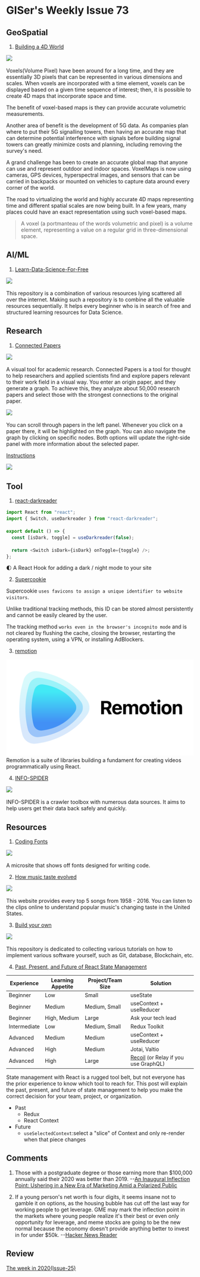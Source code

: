 # GISer's Weekly Issue 73

## GeoSpatial

1. [Building a 4D World](https://www.gislounge.com/building-a-4d-world/)

![](https://cdn.shortpixel.ai/client/to_avif,q_lossy,ret_img,w_1200/https://www.gislounge.com/wp-content/uploads/2021/02/Voxelmaps-Vector-Lane-Model.jpg)

Voxels(Volume Pixel) have been around for a long time, and they are essentially 3D pixels that can be represented in various dimensions and scales. When voxels are incorporated with a time element, voxels can be displayed based on a given time sequence of interest; then, it is possible to create 4D maps that incorporate space and time.

The benefit of voxel-based maps is they can provide accurate volumetric measurements.

Another area of benefit is the development of 5G data. As companies plan where to put their 5G signalling towers, then having an accurate map that can determine potential interference with signals before building signal towers can greatly minimize costs and planning, including removing the survey's need.

A grand challenge has been to create an accurate global map that anyone can use and represent outdoor and indoor spaces. VoxelMaps is now using cameras, GPS devices, hyperspectral images, and sensors that can be carried in backpacks or mounted on vehicles to capture data around every corner of the world.

The road to virtualizing the world and highly accurate 4D maps representing time and different spatial scales are now being built. In a few years, many places could have an exact representation using such voxel-based maps.

> A voxel (a portmanteau of the words volumetric and pixel) is a volume element, representing a value on a regular grid in three-dimensional space.

## AI/ML

1. [Learn-Data-Science-For-Free](https://github.com/therealsreehari/Learn-Data-Science-For-Free)

![](https://camo.githubusercontent.com/b6482a1fcf61b0f1b479c9f129b00e09ffb100026db15502b351b083f4f5fd3f/687474703a2f2f6e6972766163616e612e636f6d2f74686f75676874732f77702d636f6e74656e742f75706c6f6164732f323031332f30372f526f6164546f44617461536369656e74697374312e706e67)

This repository is a combination of various resources lying scattered all over the internet. Making such a repository is to combine all the valuable resources sequentially. It helps every beginner who is in search of free and structured learning resources for Data Science.

## Research

1. [Connected Papers](https://www.connectedpapers.com/)

![](https://nesslabs.com/wp-content/uploads/2020/10/connected-papers-2-1024x601.png)

A visual tool for academic research. Connected Papers is a tool for thought to help researchers and applied scientists find and explore papers relevant to their work field in a visual way. You enter an origin paper, and they generate a graph. To achieve this, they analyze about 50,000 research papers and select those with the strongest connections to the original paper.

![](https://nesslabs.com/wp-content/uploads/2020/10/connected-papers-3-1024x603.png)

You can scroll through papers in the left panel. Whenever you click on a paper there, it will be highlighted on the graph. You can also navigate the graph by clicking on specific nodes. Both options will update the right-side panel with more information about the selected paper.

[Instructions](https://nesslabs.com/connected-papers)

![](https://image.slidesharecdn.com/connected-paper-140220073042-phpapp02/95/connected-paper-3-638.jpg?cb=1393231690)

## Tool

1. [react-darkreader](https://github.com/Turkyden/react-darkreader)

```js
import React from "react";
import { Switch, useDarkreader } from "react-darkreader";

export default () => {
  const [isDark, toggle] = useDarkreader(false);

  return <Switch isDark={isDark} onToggle={toggle} />;
};
```

🌓 A React Hook for adding a dark / night mode to your site

2. [Supercookie](https://github.com/jonasstrehle/supercookie)

Supercookie `uses favicons to assign a unique identifier to website visitors`.

Unlike traditional tracking methods, this ID can be stored almost persistently and cannot be easily cleared by the user.

The tracking method `works even in the browser's incognito mode` and is not cleared by flushing the cache, closing the browser, restarting the operating system, using a VPN, or installing AdBlockers.

3. [remotion](https://github.com/JonnyBurger/remotion)

![Create videos programmatically in React](https://github.com/JonnyBurger/remotion-logo/raw/main/withtitle/element-0.png)
Remotion is a suite of libraries building a fundament for creating videos programmatically using React.

4. [INFO-SPIDER](https://github.com/kangvcar/InfoSpider/blob/master/README_EN.md)

![](https://camo.githubusercontent.com/fb51d1e286bc13e2292d9f7e78a7dc5c40870c700f0c17abf431257e84ced52d/68747470733a2f2f692e6c6f6c692e6e65742f323032302f31302f32302f534b4f64465a7056596f344c7667542e706e67)

INFO-SPIDER is a crawler toolbox with numerous data sources. It aims to help users get their data back safely and quickly.

## Resources

1. [Coding Fonts](https://github.com/chriscoyier/coding-fonts)

![](https://camo.githubusercontent.com/15799db5dc0d86e4fd50582be7cdb4c92dd1e625e6e82bc8455c67fe1975c768/68747470733a2f2f7777772e77616e67626173652e636f6d2f626c6f67696d672f61737365742f3230323130322f6267323032313032303332302e6a7067)

A microsite that shows off fonts designed for writing code.

2. [How music taste evolved](https://pudding.cool/2017/03/music-history/index.html)

![](https://camo.githubusercontent.com/ffb64abef09dc137a000e916fb7206c0a1baa0fd087f6b453d0ab9c05aace230/68747470733a2f2f7777772e77616e67626173652e636f6d2f626c6f67696d672f61737365742f3230323130312f6267323032313031333130352e6a7067)

This website provides every top 5 songs from 1958 - 2016. You can listen to the clips online to understand popular music's changing taste in the United States.

3. [Build your own](https://github.com/danistefanovic/build-your-own-x)

![](https://github.com/danistefanovic/build-your-own-x/blob/master/feynman.png)

This repository is dedicated to collecting various tutorials on how to implement various software yourself, such as Git, database, Blockchain, etc.

4. [Past, Present, and Future of React State Management](https://leerob.io/blog/react-state-management)

| Experience   | Learning Appetite | Project/Team Size | Solution                                                                               |
| ------------ | ----------------- | ----------------- | -------------------------------------------------------------------------------------- |
| Beginner     | Low               | Small             | useState                                                                               |
| Beginner     | Medium            | Medium, Small     | useContext + useReducer                                                                |
| Beginner     | High, Medium      | Large             | Ask your tech lead                                                                     |
| Intermediate | Low               | Medium, Small     | Redux Toolkit                                                                          |
| Advanced     | Medium            | Medium            | useContext + useReducer                                                                |
| Advanced     | High              | Medium            | Jotai, Valtio                                                                          |
| Advanced     | High              | Large             | [Recoil](https://github.com/facebookexperimental/Recoil) (or Relay if you use GraphQL) |

State management with React is a rugged tool belt, but not everyone has the prior experience to know which tool to reach for. This post will explain the past, present, and future of state management to help you make the correct decision for your team, project, or organization.

- Past
  - Redux
  - React Context
- Future
  - `useSelectedContext`:select a "slice" of Context and only re-render when that piece changes

## Comments

1.  Those with a postgraduate degree or those earning more than $100,000 annually said their 2020 was better than 2019.
    --[An Inaugural Inflection Point: Ushering in a New Era of Marketing Amid a Polarized Public](https://morningconsult.com/2021/01/19/an-inaugural-inflection-point-ushering-in-a-new-era-of-marketing-amid-a-polarized-public/)

2.  If a young person's net worth is four digits, it seems insane not to gamble it on options, as the housing bubble has cut off the last way for working people to get leverage. GME may mark the inflection point in the markets where young people realize it's their best or even only opportunity for leverage, and meme stocks are going to be the new normal because the economy doesn't provide anything better to invest in for under $50k.
    --[Hacker News Reader](https://news.ycombinator.com/item?id=25979958)

## Review

[The week in 2020(Issue-25)](https://github.com/lkcozy/weekly/blob/master/docs/issue-25.md)
